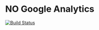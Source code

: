 # NO Google Analytics

[![Build Status](https://travis-ci.org/erikvold/no-ga.png)](https://travis-ci.org/erikvold/no-ga)

